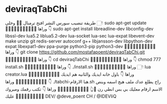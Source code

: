 # deviraqTabChi
طريقة تنصيب سورس  النشر 
افتح ترمنال 🚶🏼 وخلي 👇🏻
sudo apt-get update
🔵➖➖➖➖➖➖➖➖➖🔵
وراها 👇 
sudo apt-get install libreadline-dev libconfig-dev libssl-dev lua5.2 liblua5.2-dev lua-socket lua-sec lua-expat libevent-dev make unzip git redis-server autoconf g++ libjansson-dev libpython-dev expat libexpat1-dev ppa-purge python3-pip python3-dev
🔵➖➖➖➖➖➖➖➖➖🔵
وراها 👇
git clone https://github.com/mostafapoent/deviraqTabChi.git
🔵➖➖➖➖➖➖➖➖➖🔵
وراها 👇
cd deviraqTabChi
🔵➖➖➖➖➖➖➖➖➖🔵
وراها 👇
chmod 777 install.sh
🔵➖➖➖➖➖➖➖➖➖🔵
وراها 👇
./install.sh
🔵➖➖➖➖➖➖➖➖➖🔵
وراها 👇🏻
lua creator.lua
🔵➖➖➖➖➖➖➖➖➖🔵
وراها 👇
باول خانه ايديك والثانيه هم ايديك 
🔵➖➖➖➖➖➖➖➖➖🔵
وراها 👇
./tabchi-هنا الارقام.sh 
راح يطلع عدك ملف هيج اسمه وبنص الاسم ارقام معليك بي بس انطي رن 🌝👆
🔵➖➖➖➖➖➖➖➖➖🔵
 وراها 👇
تكتب رقمك ومبروك عليك 
🔵➖➖➖➖➖➖➖➖➖ 
DEV/ @deve_poent
CH / @IDEVIiQ
